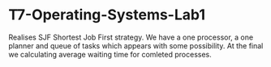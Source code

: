 # T7-Operating-Systems-Lab1

Realises SJF Shortest Job First strategy.
We have a one processor, a one planner and queue of tasks which appears with some possibility.
At the final we calculating average waiting time for comleted processes.
